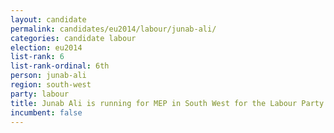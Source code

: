 ```yaml
---
layout: candidate
permalink: candidates/eu2014/labour/junab-ali/
categories: candidate labour
election: eu2014
list-rank: 6
list-rank-ordinal: 6th
person: junab-ali
region: south-west
party: labour
title: Junab Ali is running for MEP in South West for the Labour Party
incumbent: false
---
```

